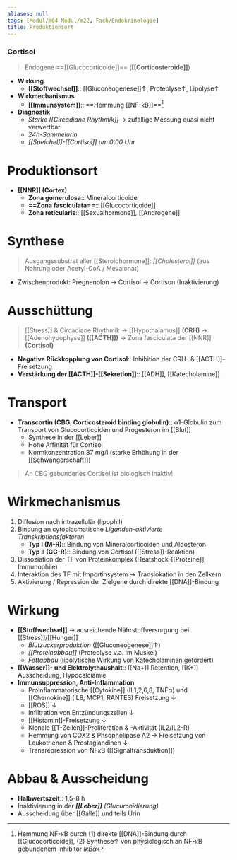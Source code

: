 ```yaml
---
aliases: null
tags: [Modul/m04 Modul/m22, Fach/Endokrinologie]
title: Produktionsort
---
```

### Cortisol
> Endogene ==[[Glucocorticoide]]== (**[[Corticosteroide]]**)
- **Wirkung**
	- **[[Stoffwechsel]]**:: [[Gluconeogenese]]↑, Proteolyse↑, Lipolyse↑ 
- **Wirkmechanismus**
	- **[[Immunsystem]]**:: ==Hemmung [[NF-κB]]==[^1]
- **Diagnostik**
	- *Starke [[Circadiane Rhythmik]]* → zufällige Messung quasi nicht verwertbar
	- *24h-Sammelurin*
	- *[[Speichel]]-[[Cortisol]] um 0:00 Uhr*



# Produktionsort
- **[[NNR]] (Cortex)**
    - **Zona gomerulosa**:: Mineralcorticoide
    - **==Zona fasciculata==**:: [[Glucocorticoide]]
    - **Zona reticularis**:: [[Sexualhormone]], [[Androgene]]
# Synthese
> Ausgangssubstrat aller [[Steroidhormone]]: *[[Cholesterol]]* (aus Nahrung oder Acetyl-CoA / Mevalonat)
- Zwischenprodukt: Pregnenolon → Cortisol → Cortison (Inaktivierung)

# Ausschüttung

> [[Stress]] & Circadiane Rhythmik → [[Hypothalamus]] **(CRH)** → [[Adenohypophyse]] **([[ACTH]])** → Zona fasciculata der [[NNR]] **(Cortisol)**

- **Negative Rückkopplung von Cortisol**:: Inhibition der CRH- & [[ACTH]]-Freisetzung
- **Verstärkung der [[ACTH]]-[[Sekretion]]**:: [[ADH]], [[Katecholamine]]

# Transport

- **Transcortin (CBG, Corticosteroid binding globulin)**:: α1-Globulin zum Transport von Glucocorticoiden und Progesteron im [[Blut]]
    - Synthese in der [[Leber]]
    - Hohe Affinität für Cortisol
    - Normkonzentration 37 mg/l (starke Erhöhung in der [[Schwangerschaft]])

> An CBG gebundenes Cortisol ist biologisch inaktiv!

# Wirkmechanismus

1. Diffusion nach intrazellulär (lipophil)
2. Bindung an cytoplasmatische *Liganden-aktivierte Transkriptionsfaktoren*
    - **Typ I (M-R)**:: Bindung von Mineralcorticoiden und Aldosteron
    - **Typ II (GC-R)**:: Bindung von Cortisol ([[Stress]]-Reaktion)
3. Dissoziation der TF von Proteinkomplex (Heatshock-[[Proteine]], Immunophile)
4. Interaktion des TF mit Importinsystem → Translokation in den Zellkern
5. Aktivierung / Repression der Zielgene durch direkte [[DNA]]-Bindung

# Wirkung
- **[[Stoffwechsel]]** → ausreichende Nährstoffversorgung bei [[Stress]]/[[Hunger]]
	- *Blutzuckerproduktion* ([[Gluconeogenese]]↑)
	- *[[Proteinabbau]]* (Proteolyse v.a. im Muskel)
	- *Fettabbau* (lipolytische Wirkung von Katecholaminen gefördert)
- **[[Wasser]]- und Elektrolythaushalt**:: [[Na+]] Retention, [[K+]] Ausscheidung, Hypocalciämie
- **Immunsuppression, Anti-Inflammation**
    - Proinflammatorische [[Cytokine]] (IL1,2,6,8, TNFα) und [[Chemokine]] (IL8, MCP1, RANTES) Freisetzung ↓ 
	- [[ROS]] ↓ 
	- Infiltration von Entzündungszellen ↓ 
	- [[Histamin]]-Freisetzung ↓ 
	- Klonale [[T-Zellen]]-Proliferation & -Aktivität (IL2/IL2-R)
	- Hemmung von COX2 & Phsopholipase A2 → Freisetzung von Leukotrienen & Prostaglandinen ↓ 
	- Transrepression von NF$\kappa$B ([[Signaltransduktion]])

# Abbau & Ausscheidung
- **Halbwertszeit**:: 1,5-8 h
- Inaktivierung in der ***[[Leber]]** (Glucuronidierung)*
- Ausscheidung über [[Galle]] und teils Urin


[^1]: Hemmung NF-κB durch (1) direkte [[DNA]]-Bindung durch [[Glucocorticoide]], (2) Synthese↑ von physiologisch an NF-κB gebundenem Inhibitor *IκBα*